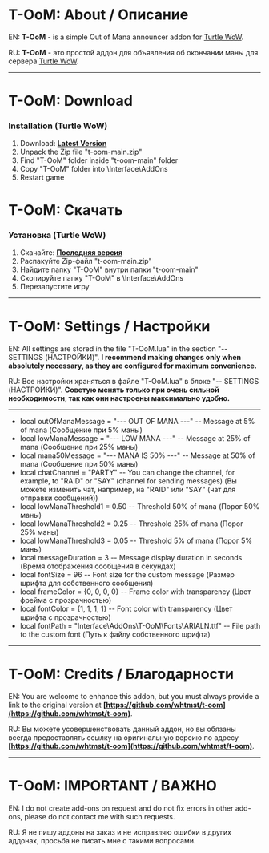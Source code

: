 # T-OoM: About / Описание

EN: **T-OoM** - is a simple Out of Mana announcer addon for [Turtle WoW](https://turtle-wow.org/#/home).

RU: **T-OoM** - это простой аддон для объявления об окончании маны для сервера [Turtle WoW](https://turtle-wow.org/#/home).

---

# T-OoM: Download
### Installation (Turtle WoW)
1. Download: **[Latest Version](https://github.com/whtmst/t-oom/archive/master.zip)**
2. Unpack the Zip file "t-oom-main.zip"
3. Find "T-OoM" folder inside "t-oom-main" folder
4. Copy "T-OoM" folder into \Interface\AddOns
5. Restart game

# T-OoM: Скачать
### Установка (Turtle WoW)
1. Скачайте: **[Последняя версия](https://github.com/whtmst/t-oom/archive/master.zip)**
2. Распакуйте Zip-файл "t-oom-main.zip"
3. Найдите папку "T-OoM" внутри папки "t-oom-main"
4. Скопируйте папку "T-OoM" в \Interface\AddOns
5. Перезапустите игру

---

# T-OoM: Settings / Настройки

EN: All settings are stored in the file "T-OoM.lua" in the section "-- SETTINGS (НАСТРОЙКИ)". **I recommend making changes only when absolutely necessary, as they are configured for maximum convenience.**

RU: Все настройки храняться в файле "T-OoM.lua" в блоке "-- SETTINGS (НАСТРОЙКИ)". **Советую менять только при очень сильной необходимости, так как они настроены максимально удобно.**

---

* local outOfManaMessage = "--- OUT OF MANA ---"  -- Message at 5% of mana (Сообщение при 5% маны)
* local lowManaMessage = "--- LOW MANA ---"  -- Message at 25% of mana (Сообщение при 25% маны)
* local mana50Message = "--- MANA IS 50% ---"  -- Message at 50% of mana (Сообщение при 50% маны)
* local chatChannel = "PARTY"  -- You can change the channel, for example, to "RAID" or "SAY" (channel for sending messages) (Вы можете изменить чат, например, на "RAID" или "SAY" (чат для отправки сообщений))
* local lowManaThreshold1 = 0.50 -- Threshold 50% of mana (Порог 50% маны)
* local lowManaThreshold2 = 0.25 -- Threshold 25% of mana (Порог 25% маны)
* local lowManaThreshold3 = 0.05 -- Threshold 5% of mana (Порог 5% маны)
* local messageDuration = 3  -- Message display duration in seconds (Время отображения сообщения в секундах)
* local fontSize = 96  -- Font size for the custom message (Размер шрифта для собственного сообщения)
* local frameColor = {0, 0, 0, 0}  -- Frame color with transparency (Цвет фрейма с прозрачностью)
* local fontColor = {1, 1, 1, 1}  -- Font color with transparency (Цвет шрифта с прозрачностью)
* local fontPath = "Interface\\AddOns\\T-OoM\\Fonts\\ARIALN.ttf"  -- File path to the custom font (Путь к файлу собственного шрифта)

---

# T-OoM: Credits / Благодарности

EN: You are welcome to enhance this addon, but you must always provide a link to the original version at **[https://github.com/whtmst/t-oom](https://github.com/whtmst/t-oom)**.

RU: Вы можете усовершенствовать данный аддон, но вы обязаны всегда предоставлять ссылку на оригинальную версию по адресу **[https://github.com/whtmst/t-oom](https://github.com/whtmst/t-oom)**.

---

# T-OoM: IMPORTANT / ВАЖНО

EN: I do not create add-ons on request and do not fix errors in other add-ons, please do not contact me with such requests.

RU: Я не пишу аддоны на заказ и не исправляю ошибки в других аддонах, просьба не писать мне с такими вопросами.

